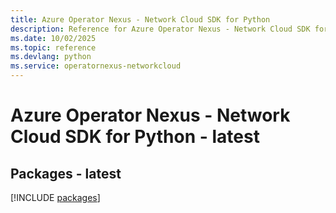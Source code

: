 ```yaml
---
title: Azure Operator Nexus - Network Cloud SDK for Python
description: Reference for Azure Operator Nexus - Network Cloud SDK for Python
ms.date: 10/02/2025
ms.topic: reference
ms.devlang: python
ms.service: operatornexus-networkcloud
---
```

# Azure Operator Nexus - Network Cloud SDK for Python - latest
## Packages - latest
[!INCLUDE [packages](operator-nexus---network-cloud-index.md)]